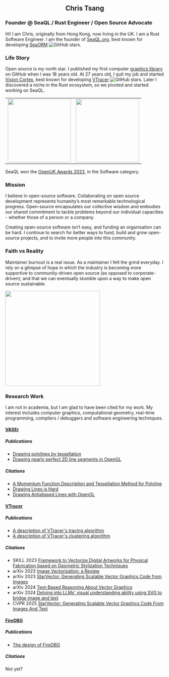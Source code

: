 <h2 align="center">Chris Tsang</h2>

### Founder @ SeaQL / Rust Engineer / Open Source Advocate

Hi! I am Chris, originally from Hong Kong, now living in the UK. I am a Rust Software Engineer. I am the founder of [SeaQL.org](//www.sea-ql.org), best known for developing [SeaORM](https://github.com/SeaQL/sea-orm) ![GitHub stars](https://img.shields.io/github/stars/SeaQL/sea-orm.svg?style=social).

### Life Story

Open source is my north star. I published my first computer [graphics library](https://github.com/tyt2y3/vaserenderer) on GitHub when I was 18 years old. At 27 years old, I quit my job and started [Vision Cortex](https://github.com/visioncortex), best known for developing [VTracer](https://github.com/visioncortex/vtracer) ![GitHub stars](https://img.shields.io/github/stars/visioncortex/vtracer.svg?style=social). Later I discovered a niche in the Rust ecosystem, so we pivoted and started working on SeaQL.

<table>
  <tbody>
    <tr>
      <td><a href="//www.sea-ql.org"><img src="https://www.sea-ql.org/SeaORM/img/SeaQL%20badge.png" width="200"/></a></td>
      <td><a href="//www.visioncortex.org"><img src="https://www.visioncortex.org/public/visioncortex-icon-dual.svg" width="200"/></a></td>
    </tr>
  </tbody>
</table>

SeaQL won the [OpenUK Awards 2023](https://openuk.uk/awards/openuk-awards-2023/)[&nbsp;](https://openuk.uk/awards/openuk-awards-2024-fifth-edition/openuk-awards-2023/openuk-awards-2023-photo-gallery/) in the Software category.

### Mission

I believe in open-source software. Collaborating on open source development represents humanity’s most remarkable technological progress. Open-source encapsulates our collective wisdom and embodies our shared commitment to tackle problems beyond our individual capacities - whether those of a person or a company.

Creating open-source software isn’t easy, and funding an organisation can be hard. I continue to search for better ways to fund, build and grow open-source projects, and to invite more people into this community.

### Faith vs Reality

Maintainer burnout is a real issue. As a maintainer I felt the grind everyday. I rely on a glimpse of hope in which the industry is becoming more supportive to community-driven open source (as opposed to corporate-driven); and that we can eventually stumble upon a way to make open source sustainable.

<img src="https://github.com/tyt2y3/tyt2y3/assets/1782664/f494616f-8d1b-466c-8379-f9fdbeacae94" width="300"/>

### Research Work

I am not in academia, but I am glad to have been cited for my work. My interest includes computer graphics, computational geometry, real-time programming, compilers / debuggers and software engineering techniques.

#### [VASEr](https://github.com/tyt2y3/vaserenderer)

##### Publications

+ [Drawing polylines by tessellation](http://artgrammer.blogspot.com/2011/07/drawing-polylines-by-tessellation.html)
+ [Drawing nearly perfect 2D line segments in OpenGL](http://artgrammer.blogspot.hk/2011/05/drawing-nearly-perfect-2d-line-segments.html)

##### Citations

+ [A Momentum Function Description and Tessellation Method for Polyline](https://www.proquest.com/openview/1095f8d63f898fe8bd1177ff3071b68f)
+ [Drawing Lines is Hard](https://mattdesl.svbtle.com/drawing-lines-is-hard)
+ [Drawing Antialiased Lines with OpenGL](https://blog.mapbox.com/drawing-antialiased-lines-with-opengl-8766f34192dc)

#### [VTracer](https://github.com/visioncortex/vtracer)

##### Publications

+ [A description of VTracer's tracing algorithm](https://www.visioncortex.org/vtracer-docs)
+ [A description of VTracer's clustering algorithm](https://www.visioncortex.org/impression-docs)

##### Citations

<!-- [DrawBuddy - Capstone Project at CMU](http://course.ece.cmu.edu/~ece500/projects/s22-teamb2/wp-content/uploads/sites/183/2022/05/DrawBuddy_Poster.pdf) -->
+ SKILL 2023 [Framework to Vectorize Digital Artworks for Physical Fabrication based on Geometric Stylization Techniques](https://www.researchgate.net/publication/374448489_Framework_to_Vectorize_Digital_Artworks_for_Physical_Fabrication_based_on_Geometric_Stylization_Techniques)
+ arXiv 2023 [Image Vectorization: a Review](https://arxiv.org/abs/2306.06441)
+ arXiv 2023 [StarVector: Generating Scalable Vector Graphics Code from Images](https://arxiv.org/abs/2312.11556)
+ arXiv 2024 [Text-Based Reasoning About Vector Graphics](https://arxiv.org/abs/2404.06479)
+ arXiv 2024 [Delving into LLMs' visual understanding ability using SVG to bridge image and text](https://openreview.net/pdf?id=pwlm6Po61I)
+ CVPR 2025 [StarVector: Generating Scalable Vector Graphics Code From Images And Text](https://starvector.github.io/)

#### [FireDBG](https://github.com/SeaQL/FireDBG.for.Rust)

##### Publications

+ [The design of FireDBG](https://firedbg.sea-ql.org/blog/2023-12-12-introducing-firedbg/)

##### Citations

Not yet?
